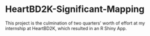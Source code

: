 # HeartBD2K-Significant-Mapping
This project is the culmination of two quarters' worth of effort at my internship at HeartBD2K, which resulted in an R Shiny App.
